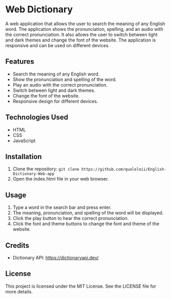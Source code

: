 # Web Dictionary

A web application that allows the user to search the meaning of any English word. The application shows the pronunciation, spelling, and an audio with the correct pronunciation. It also allows the user to switch between light and dark themes and change the font of the website. The application is responsive and can be used on different devices.

## Features

- Search the meaning of any English word.
- Show the pronunciation and spelling of the word.
- Play an audio with the correct pronunciation.
- Switch between light and dark themes.
- Change the font of the website.
- Responsive design for different devices.

## Technologies Used

- HTML
- CSS
- JavaScript

## Installation

1. Clone the repository: `git clone https://github.com/qualeloii/English-Dictionary-Web-app`
2. Open the index.html file in your web browser.

## Usage

1. Type a word in the search bar and press enter.
2. The meaning, pronunciation, and spelling of the word will be displayed.
3. Click the play button to hear the correct pronunciation.
4. Click the font and theme buttons to change the font and theme of the website.

## Credits

- Dictionary API: https://dictionaryapi.dev/
## License

This project is licensed under the MIT License. See the LICENSE file for more details.
